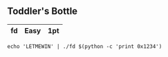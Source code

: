 ## Toddler's Bottle

| fd | Easy | 1pt |
| --- | ---- | --- |

 `echo 'LETMEWIN' | ./fd $(python -c 'print 0x1234')`
 
